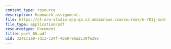 ```yaml
---
content_type: resource
description: Homework assignment.
file: https://ol-ocw-studio-app-qa.s3.amazonaws.com/courses/6-781j-submicrometer-and-nanometer-technology-spring-2006/3241c1a97d13c24f42609aa2539fe298_pset_06.pdf
file_type: application/pdf
resourcetype: Document
title: pset_06.pdf
uid: 3241c1a9-7d13-c24f-4260-9aa2539fe298
---
```

